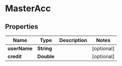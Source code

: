 
# MasterAcc

## Properties
Name | Type | Description | Notes
------------ | ------------- | ------------- | -------------
**userName** | **String** |  |  [optional]
**credit** | **Double** |  |  [optional]



